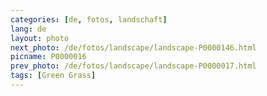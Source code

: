 ```yaml
---
categories: [de, fotos, landschaft]
lang: de
layout: photo
next_photo: /de/fotos/landscape/landscape-P0000146.html
picname: P0000016
prev_photo: /de/fotos/landscape/landscape-P0000017.html
tags: [Green Grass]
---
```

